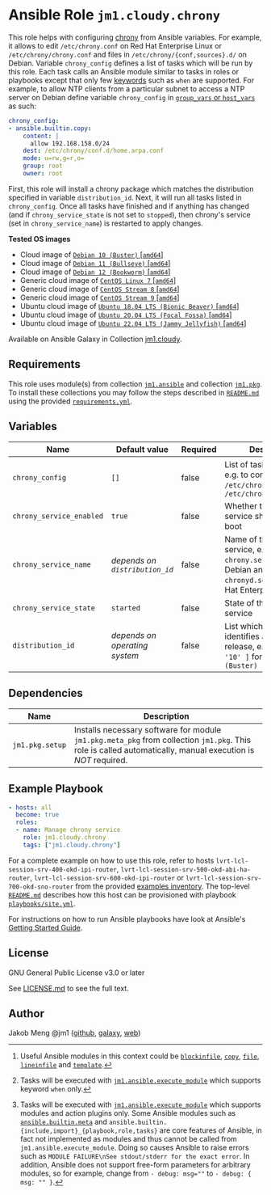 # Ansible Role `jm1.cloudy.chrony`

This role helps with configuring [chrony][chrony] from Ansible variables. For example, it allows to edit
`/etc/chrony.conf` on Red Hat Enterprise Linux or `/etc/chrony/chrony.conf` and files in `/etc/chrony/{conf,sources}.d/`
on Debian. Variable `chrony_config` defines a list of tasks which will be run by this role. Each task calls an Ansible
module similar to tasks in roles or playbooks except that only few [keywords][playbooks-keywords] such as `when` are
supported. For example, to allow NTP clients from a particular subnet to access a NTP server on Debian define variable
`chrony_config` in [`group_vars` or `host_vars`][ansible-inventory] as such:

```yml
chrony_config:
- ansible.builtin.copy:
    content: |
      allow 192.168.158.0/24
    dest: /etc/chrony/conf.d/home.arpa.conf
    mode: u=rw,g=r,o=
    group: root
    owner: root
```

First, this role will install a chrony package which matches the distribution specified in variable `distribution_id`.
Next, it will run all tasks listed in `chrony_config`. Once all tasks have finished and if anything has changed (and if
`chrony_service_state` is not set to `stopped`), then chrony's service (set in `chrony_service_name`) is restarted to
apply changes.

[ansible-inventory]: https://docs.ansible.com/ansible/latest/user_guide/intro_inventory.html
[chrony]: https://chrony-project.org/
[playbooks-keywords]: https://docs.ansible.com/ansible/latest/reference_appendices/playbooks_keywords.html

**Tested OS images**
- Cloud image of [`Debian 10 (Buster)` \[`amd64`\]](https://cdimage.debian.org/cdimage/openstack/current/)
- Cloud image of [`Debian 11 (Bullseye)` \[`amd64`\]](https://cdimage.debian.org/images/cloud/bullseye/latest/)
- Cloud image of [`Debian 12 (Bookworm)` \[`amd64`\]](https://cdimage.debian.org/images/cloud/bookworm/)
- Generic cloud image of [`CentOS Linux 7` \[`amd64`\]](https://cloud.centos.org/centos/7/images/)
- Generic cloud image of [`CentOS Stream 8` \[`amd64`\]](https://cloud.centos.org/centos/8-stream/x86_64/images/)
- Generic cloud image of [`CentOS Stream 9` \[`amd64`\]](https://cloud.centos.org/centos/9-stream/x86_64/images/)
- Ubuntu cloud image of [`Ubuntu 18.04 LTS (Bionic Beaver)` \[`amd64`\]](https://cloud-images.ubuntu.com/bionic/current/)
- Ubuntu cloud image of [`Ubuntu 20.04 LTS (Focal Fossa)` \[`amd64`\]](https://cloud-images.ubuntu.com/focal/)
- Ubuntu cloud image of [`Ubuntu 22.04 LTS (Jammy Jellyfish)` \[`amd64`\]](https://cloud-images.ubuntu.com/jammy/)

Available on Ansible Galaxy in Collection [jm1.cloudy](https://galaxy.ansible.com/jm1/cloudy).

## Requirements

This role uses module(s) from collection [`jm1.ansible`][galaxy-jm1-ansible] and collection [`jm1.pkg`][galaxy-jm1-pkg].
To install these collections you may follow the steps described in [`README.md`][jm1-cloudy-readme] using the provided
[`requirements.yml`][jm1-cloudy-requirements].

[galaxy-jm1-ansible]: https://galaxy.ansible.com/jm1/ansible
[galaxy-jm1-pkg]: https://galaxy.ansible.com/jm1/pkg
[jm1-cloudy-readme]: ../../README.md
[jm1-cloudy-requirements]: ../../requirements.yml

## Variables

| Name                     | Default value                  | Required | Description |
| ------------------------ | ------------------------------ | -------- | ----------- |
| `chrony_config`          | `[]`                           | false    | List of tasks to run [^example-modules] [^supported-keywords] [^supported-modules], e.g. to configure `/etc/chrony.conf` or `/etc/chrony/chrony.conf` |
| `chrony_service_enabled` | `true`                         | false    | Whether the chrony service should start on boot |
| `chrony_service_name`    | *depends on `distribution_id`* | false    | Name of the chrony service, e.g. `chrony.service` on Debian and `chronyd.service` on Red Hat Enterprise Linux |
| `chrony_service_state`   | `started`                      | false    | State of the chrony service |
| `distribution_id`        | *depends on operating system*  | false    | List which uniquely identifies a distribution release, e.g. `[ 'Debian', '10' ]` for `Debian 10 (Buster)` |

[^supported-modules]: Tasks will be executed with [`jm1.ansible.execute_module`][jm1-ansible-execute-module] which
supports modules and action plugins only. Some Ansible modules such as [`ansible.builtin.meta`][ansible-builtin-meta]
and `ansible.builtin.{include,import}_{playbook,role,tasks}` are core features of Ansible, in fact not implemented as
modules and thus cannot be called from `jm1.ansible.execute_module`. Doing so causes Ansible to raise errors such as
`MODULE FAILURE\nSee stdout/stderr for the exact error`. In addition, Ansible does not support free-form parameters
for arbitrary modules, so for example, change from `- debug: msg=""` to `- debug: { msg: "" }`.

[^supported-keywords]: Tasks will be executed with [`jm1.ansible.execute_module`][jm1-ansible-execute-module] which
supports keyword `when` only.

[^example-modules]: Useful Ansible modules in this context could be [`blockinfile`][ansible-builtin-blockinfile],
[`copy`][ansible-builtin-copy], [`file`][ansible-builtin-file], [`lineinfile`][ansible-builtin-lineinfile] and
[`template`][ansible-builtin-template].

[ansible-builtin-blockinfile]: https://docs.ansible.com/ansible/latest/collections/ansible/builtin/blockinfile_module.html
[ansible-builtin-copy]: https://docs.ansible.com/ansible/latest/collections/ansible/builtin/copy_module.html
[ansible-builtin-file]: https://docs.ansible.com/ansible/latest/collections/ansible/builtin/file_module.html
[ansible-builtin-lineinfile]: https://docs.ansible.com/ansible/latest/collections/ansible/builtin/lineinfile_module.html
[ansible-builtin-meta]: https://docs.ansible.com/ansible/latest/collections/ansible/builtin/meta_module.html
[ansible-builtin-template]: https://docs.ansible.com/ansible/latest/collections/ansible/builtin/template_module.html
[jm1-ansible-execute-module]: https://github.com/JM1/ansible-collection-jm1-ansible/blob/master/plugins/modules/execute_module.py

## Dependencies

| Name               | Description                                                                                                                                                 |
| ------------------ | ----------------------------------------------------------------------------------------------------------------------------------------------------------- |
| `jm1.pkg.setup`    | Installs necessary software for module `jm1.pkg.meta_pkg` from collection `jm1.pkg`. This role is called automatically, manual execution is *NOT* required. |

## Example Playbook

```yml
- hosts: all
  become: true
  roles:
  - name: Manage chrony service
    role: jm1.cloudy.chrony
    tags: ["jm1.cloudy.chrony"]
```

For a complete example on how to use this role, refer to hosts `lvrt-lcl-session-srv-400-okd-ipi-router`,
`lvrt-lcl-session-srv-500-okd-abi-ha-router`, `lvrt-lcl-session-srv-600-okd-ipi-router` or 
`lvrt-lcl-session-srv-700-okd-sno-router` from the provided [examples inventory][inventory-example]. The top-level
[`README.md`][jm1-cloudy-readme] describes how this host can be provisioned with playbook [`playbooks/site.yml`][
playbook-site-yml].

[inventory-example]: ../../inventory/
[playbook-site-yml]: ../../playbooks/site.yml

For instructions on how to run Ansible playbooks have look at Ansible's
[Getting Started Guide](https://docs.ansible.com/ansible/latest/network/getting_started/first_playbook.html).

## License

GNU General Public License v3.0 or later

See [LICENSE.md](../../LICENSE.md) to see the full text.

## Author

Jakob Meng
@jm1 ([github](https://github.com/jm1), [galaxy](https://galaxy.ansible.com/jm1), [web](http://www.jakobmeng.de))

